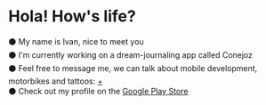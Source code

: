# Hola! How's life? 

:black_circle: My name is Ivan, nice to meet you </br>
:black_circle:  I'm currently working on a dream-journaling app called Conejoz </br>
:black_circle: Feel free to message me, we can talk about mobile development, motorbikes and tattoos: [+](https://discord.com/invite/M4wTh36A3N) </br>
:black_circle: Check out my profile on the [Google Play Store](https://play.google.com/store/apps/dev?id=8134108822411179352) </br>
